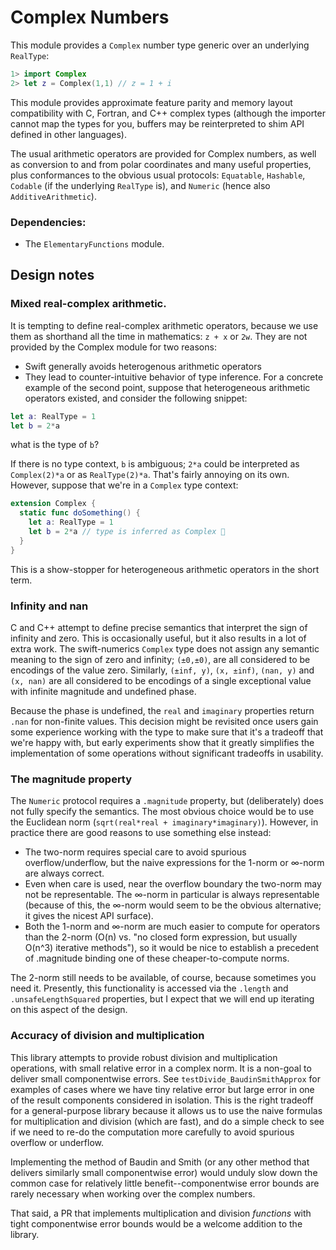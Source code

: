 # Complex Numbers

This module provides a `Complex` number type generic over an underlying `RealType`:
```swift
1> import Complex
2> let z = Complex(1,1) // z = 1 + i
```
This module provides approximate feature parity and memory layout compatibility with C,
Fortran, and C++ complex types (although the importer cannot map the types for you,
buffers may be reinterpreted to shim API defined in other languages).

The usual arithmetic operators are provided for Complex numbers, as well as
conversion to and from polar coordinates and many useful properties, plus
conformances to the obvious usual protocols: `Equatable`, `Hashable`, `Codable`
(if the underlying `RealType` is), and `Numeric` (hence also `AdditiveArithmetic`).

### Dependencies:
- The `ElementaryFunctions` module.

## Design notes

### Mixed real-complex arithmetic.
It is tempting to define real-complex arithmetic operators, because we use them as
shorthand all the time in mathematics: `z + x` or `2w`. They are not provided by the
Complex  module for two reasons:
- Swift generally avoids heterogenous arithmetic operators
- They lead to counter-intuitive behavior of type inference.
For a concrete example of the second point, suppose that heterogeneous arithmetic
operators existed, and consider the following snippet:
```swift
let a: RealType = 1
let b = 2*a
```
what is the type of `b`?

If there is no type context, `b` is ambiguous; `2*a` could be interpreted as
`Complex(2)*a` or as `RealType(2)*a`. That's fairly annoying on its own. However,
suppose that we're in a `Complex` type context:
```swift
extension Complex {
  static func doSomething() {
    let a: RealType = 1
    let b = 2*a // type is inferred as Complex 🤪
  }
}
```
This is a show-stopper for heterogeneous arithmetic operators in the short term.

### Infinity and nan
C and C++ attempt to define precise semantics that interpret the sign of infinity and zero.
This is occasionally useful, but it also results in a lot of extra work. The swift-numerics
`Complex` type does not assign any semantic meaning to the sign of zero and infinity;
`(±0,±0)`, are all considered to be encodings of the value zero. Similarly, `(±inf, y)`,
`(x, ±inf)`, `(nan, y)` and `(x, nan)` are all considered to be encodings of a single
exceptional value with infinite magnitude and undefined phase.

Because the phase is undefined, the `real` and `imaginary` properties return `.nan`
for non-finite values. This decision might be revisited once users gain some experience
working with the type to make sure that it's a tradeoff that we're happy with, but early
experiments show that it greatly simplifies the implementation of some operations
without significant tradeoffs in usability.

### The magnitude property
The `Numeric` protocol requires a `.magnitude` property, but (deliberately) does not
fully specify the semantics. The most obvious choice would be to use the Euclidean
norm (`sqrt(real*real + imaginary*imaginary)`). However, in practice there are
good reasons to use something else instead:

- The two-norm requires special care to avoid spurious overflow/underflow, but the
naive expressions for the 1-norm or ∞-norm are always correct.
- Even when care is used, near the overflow boundary the two-norm may not be
representable. The ∞-norm in particular is always representable (because of this,
the ∞-norm would seem to be the obvious alternative; it gives the nicest API surface).
- Both the 1-norm and ∞-norm are much easier to compute for operators than the
2-norm (O(n) vs. "no closed form expression, but usually O(n^3) iterative methods"),
so it would be nice to establish a precedent of .magnitude binding one of these
cheaper-to-compute norms.

The 2-norm still needs to be available, of course, because sometimes you need it.
Presently, this functionality is accessed via the `.length` and `.unsafeLengthSquared`
properties, but I expect that we will end up iterating on this aspect of the design.

### Accuracy of division and multiplication
This library attempts to provide robust division and multiplication operations, with
small relative error in a complex norm. It is a non-goal to deliver small componentwise
errors. See `testDivide_BaudinSmithApprox` for examples of cases where we have
tiny relative error but large error in one of the result components considered in isolation.
This is the right tradeoff for a general-purpose library because it allows us to use the
naive formulas for multiplication and division (which are fast), and do a simple check to
see if we need to re-do the computation more carefully to avoid spurious overflow or
underflow.

Implementing the method of Baudin and Smith (or any other method that delivers
similarly small componentwise error) would unduly slow down the common case for
relatively little benefit--componentwise error bounds are rarely necessary when
working over the complex numbers.

That said, a PR that implements multiplication and division *functions* with tight
componentwise error bounds would be a welcome addition to the library.
